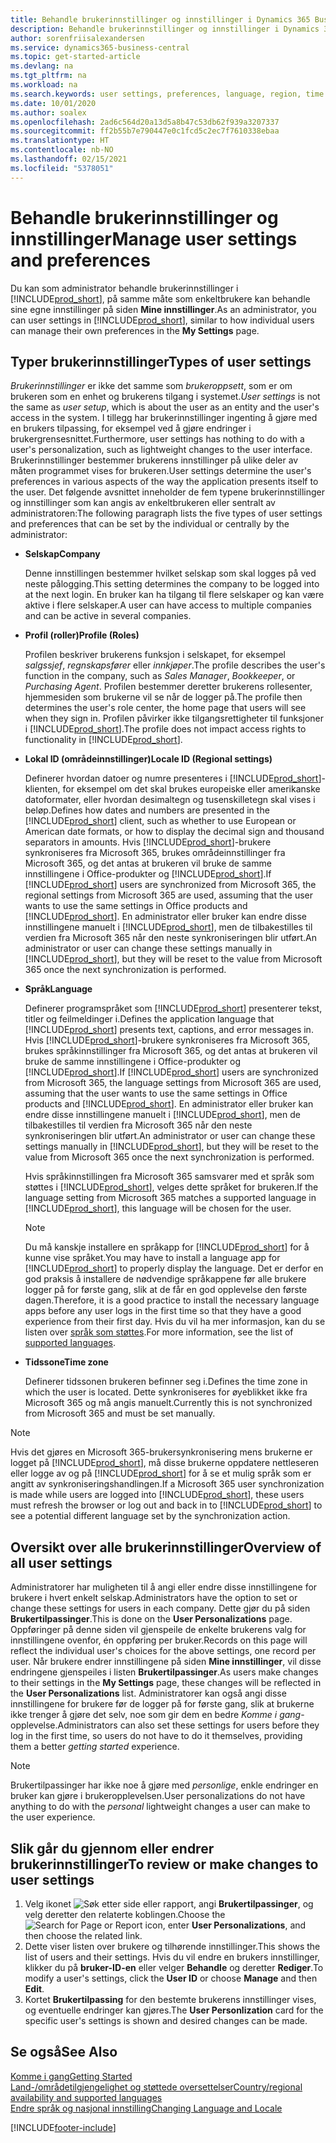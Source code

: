 ```yaml
---
title: Behandle brukerinnstillinger og innstillinger i Dynamics 365 Business Central
description: Behandle brukerinnstillinger og innstillinger i Dynamics 365 Business Central.
author: sorenfriisalexandersen
ms.service: dynamics365-business-central
ms.topic: get-started-article
ms.devlang: na
ms.tgt_pltfrm: na
ms.workload: na
ms.search.keywords: user settings, preferences, language, region, time zone, regional settings
ms.date: 10/01/2020
ms.author: soalex
ms.openlocfilehash: 2ad6c564d20a13d5a8b47c53db62f939a3207337
ms.sourcegitcommit: ff2b55b7e790447e0c1fcd5c2ec7f7610338ebaa
ms.translationtype: HT
ms.contentlocale: nb-NO
ms.lasthandoff: 02/15/2021
ms.locfileid: "5378051"
---
```

# <a name="manage-user-settings-and-preferences"></a><span data-ttu-id="b93df-103">Behandle brukerinnstillinger og innstillinger</span><span class="sxs-lookup"><span data-stu-id="b93df-103">Manage user settings and preferences</span></span>

<span data-ttu-id="b93df-104">Du kan som administrator behandle brukerinnstillinger i [!INCLUDE[prod_short](includes/prod_short.md)], på samme måte som enkeltbrukere kan behandle sine egne innstillinger på siden **Mine innstillinger**.</span><span class="sxs-lookup"><span data-stu-id="b93df-104">As an administrator, you can user settings in [!INCLUDE[prod_short](includes/prod_short.md)], similar to how individual users can manage their own preferences in the **My Settings** page.</span></span>  

## <a name="types-of-user-settings"></a><span data-ttu-id="b93df-105">Typer brukerinnstillinger</span><span class="sxs-lookup"><span data-stu-id="b93df-105">Types of user settings</span></span>

<span data-ttu-id="b93df-106">*Brukerinnstillinger* er ikke det samme som *brukeroppsett*, som er om brukeren som en enhet og brukerens tilgang i systemet.</span><span class="sxs-lookup"><span data-stu-id="b93df-106">*User settings* is not the same as *user setup*, which is about the user as an entity and the user's access in the system.</span></span> <span data-ttu-id="b93df-107">I tillegg har brukerinnstillinger ingenting å gjøre med en brukers tilpassing, for eksempel ved å gjøre endringer i brukergrensesnittet.</span><span class="sxs-lookup"><span data-stu-id="b93df-107">Furthermore, user settings has nothing to do with a user's personalization, such as lightweight changes to the user interface.</span></span> <span data-ttu-id="b93df-108">Brukerinnstillinger bestemmer brukerens innstillinger på ulike deler av måten programmet vises for brukeren.</span><span class="sxs-lookup"><span data-stu-id="b93df-108">User settings determine the user's preferences in various aspects of the way the application presents itself to the user.</span></span> <span data-ttu-id="b93df-109">Det følgende avsnittet inneholder de fem typene brukerinnstillinger og innstillinger som kan angis av enkeltbrukeren eller sentralt av administratoren:</span><span class="sxs-lookup"><span data-stu-id="b93df-109">The following paragraph lists the five types of user settings and preferences that can be set by the individual or centrally by the administrator:</span></span>

- <span data-ttu-id="b93df-110">**Selskap**</span><span class="sxs-lookup"><span data-stu-id="b93df-110">**Company**</span></span>  

  <span data-ttu-id="b93df-111">Denne innstillingen bestemmer hvilket selskap som skal logges på ved neste pålogging.</span><span class="sxs-lookup"><span data-stu-id="b93df-111">This setting determines the company to be logged into at the next login.</span></span> <span data-ttu-id="b93df-112">En bruker kan ha tilgang til flere selskaper og kan være aktive i flere selskaper.</span><span class="sxs-lookup"><span data-stu-id="b93df-112">A user can have access to multiple companies and can be active in several companies.</span></span>

- <span data-ttu-id="b93df-113">**Profil (roller)**</span><span class="sxs-lookup"><span data-stu-id="b93df-113">**Profile (Roles)**</span></span>  

  <span data-ttu-id="b93df-114">Profilen beskriver brukerens funksjon i selskapet, for eksempel *salgssjef*, *regnskapsfører* eller *innkjøper*.</span><span class="sxs-lookup"><span data-stu-id="b93df-114">The profile describes the user's function in the company, such as *Sales Manager*, *Bookkeeper*, or *Purchasing Agent*.</span></span> <span data-ttu-id="b93df-115">Profilen bestemmer deretter brukerens rollesenter, hjemmesiden som brukerne vil se når de logger på.</span><span class="sxs-lookup"><span data-stu-id="b93df-115">The profile then determines the user's role center, the home page that users will see when they sign in.</span></span> <span data-ttu-id="b93df-116">Profilen påvirker ikke tilgangsrettigheter til funksjoner i [!INCLUDE[prod_short](includes/prod_short.md)].</span><span class="sxs-lookup"><span data-stu-id="b93df-116">The profile does not impact access rights to functionality in [!INCLUDE[prod_short](includes/prod_short.md)].</span></span>  

- <span data-ttu-id="b93df-117">**Lokal ID (områdeinnstillinger)**</span><span class="sxs-lookup"><span data-stu-id="b93df-117">**Locale ID (Regional settings)**</span></span>  

  <span data-ttu-id="b93df-118">Definerer hvordan datoer og numre presenteres i [!INCLUDE[prod_short](includes/prod_short.md)]-klienten, for eksempel om det skal brukes europeiske eller amerikanske datoformater, eller hvordan desimaltegn og tusenskilletegn skal vises i beløp.</span><span class="sxs-lookup"><span data-stu-id="b93df-118">Defines how dates and numbers are presented in the [!INCLUDE[prod_short](includes/prod_short.md)] client, such as whether to use European or American date formats, or how to display the decimal sign and thousand separators in amounts.</span></span> <span data-ttu-id="b93df-119">Hvis [!INCLUDE[prod_short](includes/prod_short.md)]-brukere synkroniseres fra Microsoft 365, brukes områdeinnstillinger fra Microsoft 365, og det antas at brukeren vil bruke de samme innstillingene i Office-produkter og [!INCLUDE[prod_short](includes/prod_short.md)].</span><span class="sxs-lookup"><span data-stu-id="b93df-119">If [!INCLUDE[prod_short](includes/prod_short.md)] users are synchronized from Microsoft 365, the regional settings from Microsoft 365 are used, assuming that the user wants to use the same settings in Office products and [!INCLUDE[prod_short](includes/prod_short.md)].</span></span> <span data-ttu-id="b93df-120">En administrator eller bruker kan endre disse innstillingene manuelt i [!INCLUDE[prod_short](includes/prod_short.md)], men de tilbakestilles til verdien fra Microsoft 365 når den neste synkroniseringen blir utført.</span><span class="sxs-lookup"><span data-stu-id="b93df-120">An administrator or user can change these settings manually in [!INCLUDE[prod_short](includes/prod_short.md)], but they will be reset to the value from Microsoft 365 once the next synchronization is performed.</span></span>

- <span data-ttu-id="b93df-121">**Språk**</span><span class="sxs-lookup"><span data-stu-id="b93df-121">**Language**</span></span>  

  <span data-ttu-id="b93df-122">Definerer programspråket som [!INCLUDE[prod_short](includes/prod_short.md)] presenterer tekst, titler og feilmeldinger i.</span><span class="sxs-lookup"><span data-stu-id="b93df-122">Defines the application language that [!INCLUDE[prod_short](includes/prod_short.md)] presents text, captions, and error messages in.</span></span> <span data-ttu-id="b93df-123">Hvis [!INCLUDE[prod_short](includes/prod_short.md)]-brukere synkroniseres fra Microsoft 365, brukes språkinnstillinger fra Microsoft 365, og det antas at brukeren vil bruke de samme innstillingene i Office-produkter og [!INCLUDE[prod_short](includes/prod_short.md)].</span><span class="sxs-lookup"><span data-stu-id="b93df-123">If [!INCLUDE[prod_short](includes/prod_short.md)] users are synchronized from Microsoft 365, the language settings from Microsoft 365 are used, assuming that the user wants to use the same settings in Office products and [!INCLUDE[prod_short](includes/prod_short.md)].</span></span> <span data-ttu-id="b93df-124">En administrator eller bruker kan endre disse innstillingene manuelt i [!INCLUDE[prod_short](includes/prod_short.md)], men de tilbakestilles til verdien fra Microsoft 365 når den neste synkroniseringen blir utført.</span><span class="sxs-lookup"><span data-stu-id="b93df-124">An administrator or user can change these settings manually in [!INCLUDE[prod_short](includes/prod_short.md)], but they will be reset to the value from Microsoft 365 once the next synchronization is performed.</span></span>

  <span data-ttu-id="b93df-125">Hvis språkinnstillingen fra Microsoft 365 samsvarer med et språk som støttes i [!INCLUDE[prod_short](includes/prod_short.md)], velges dette språket for brukeren.</span><span class="sxs-lookup"><span data-stu-id="b93df-125">If the language setting from Microsoft 365 matches a supported language in [!INCLUDE[prod_short](includes/prod_short.md)], this language will be chosen for the user.</span></span>  

  > [!NOTE]
  > <span data-ttu-id="b93df-126">Du må kanskje installere en språkapp for [!INCLUDE[prod_short](includes/prod_short.md)] for å kunne vise språket.</span><span class="sxs-lookup"><span data-stu-id="b93df-126">You may have to install a language app for [!INCLUDE[prod_short](includes/prod_short.md)] to properly display the language.</span></span> <span data-ttu-id="b93df-127">Det er derfor en god praksis å installere de nødvendige språkappene før alle brukere logger på for første gang, slik at de får en god opplevelse den første dagen.</span><span class="sxs-lookup"><span data-stu-id="b93df-127">Therefore, it is a good practice to install the necessary language apps before any user logs in the first time so that they have a good experience from their first day.</span></span> <span data-ttu-id="b93df-128">Hvis du vil ha mer informasjon, kan du se listen over [språk som støttes](/dynamics365/business-central/dev-itpro/compliance/apptest-countries-and-translations).</span><span class="sxs-lookup"><span data-stu-id="b93df-128">For more information, see the list of [supported languages](/dynamics365/business-central/dev-itpro/compliance/apptest-countries-and-translations).</span></span>  
  
- <span data-ttu-id="b93df-129">**Tidssone**</span><span class="sxs-lookup"><span data-stu-id="b93df-129">**Time zone**</span></span>  

  <span data-ttu-id="b93df-130">Definerer tidssonen brukeren befinner seg i.</span><span class="sxs-lookup"><span data-stu-id="b93df-130">Defines the time zone in which the user is located.</span></span> <span data-ttu-id="b93df-131">Dette synkroniseres for øyeblikket ikke fra Microsoft 365 og må angis manuelt.</span><span class="sxs-lookup"><span data-stu-id="b93df-131">Currently this is not synchronized from Microsoft 365 and must be set manually.</span></span>  

> [!NOTE]
> <span data-ttu-id="b93df-132">Hvis det gjøres en Microsoft 365-brukersynkronisering mens brukerne er logget på [!INCLUDE[prod_short](includes/prod_short.md)], må disse brukerne oppdatere nettleseren eller logge av og på [!INCLUDE[prod_short](includes/prod_short.md)] for å se et mulig språk som er angitt av synkroniseringshandlingen.</span><span class="sxs-lookup"><span data-stu-id="b93df-132">If a Microsoft 365 user synchronization is made while users are logged into [!INCLUDE[prod_short](includes/prod_short.md)], these users must refresh the browser or log out and back in to [!INCLUDE[prod_short](includes/prod_short.md)] to see a potential different language set by the synchronization action.</span></span>

## <a name="overview-of-all-user-settings"></a><span data-ttu-id="b93df-133">Oversikt over alle brukerinnstillinger</span><span class="sxs-lookup"><span data-stu-id="b93df-133">Overview of all user settings</span></span>

<span data-ttu-id="b93df-134">Administratorer har muligheten til å angi eller endre disse innstillingene for brukere i hvert enkelt selskap.</span><span class="sxs-lookup"><span data-stu-id="b93df-134">Administrators have the option to set or change these settings for users in each company.</span></span> <span data-ttu-id="b93df-135">Dette gjør du på siden **Brukertilpassinger**.</span><span class="sxs-lookup"><span data-stu-id="b93df-135">This is done on the **User Personalizations** page.</span></span> <span data-ttu-id="b93df-136">Oppføringer på denne siden vil gjenspeile de enkelte brukerens valg for innstillingene ovenfor, én oppføring per bruker.</span><span class="sxs-lookup"><span data-stu-id="b93df-136">Records on this page will reflect the individual user's choices for the above settings, one record per user.</span></span> <span data-ttu-id="b93df-137">Når brukere endrer innstillingene på siden **Mine innstillinger**, vil disse endringene gjenspeiles i listen **Brukertilpassinger**.</span><span class="sxs-lookup"><span data-stu-id="b93df-137">As users make changes to their settings in the **My Settings** page, these changes will be reflected in the **User Personalizations** list.</span></span> <span data-ttu-id="b93df-138">Administratorer kan også angi disse innstillingene for brukere før de logger på for første gang, slik at brukerne ikke trenger å gjøre det selv, noe som gir dem en bedre *Komme i gang*-opplevelse.</span><span class="sxs-lookup"><span data-stu-id="b93df-138">Administrators can also set these settings for users before they log in the first time, so users do not have to do it themselves, providing them a better *getting started* experience.</span></span>

> [!NOTE]
> <span data-ttu-id="b93df-139">Brukertilpassinger har ikke noe å gjøre med *personlige*, enkle endringer en bruker kan gjøre i brukeropplevelsen.</span><span class="sxs-lookup"><span data-stu-id="b93df-139">User personalizations do not have anything to do with the *personal* lightweight changes a user can make to the user experience.</span></span>

## <a name="to-review-or-make-changes-to-user-settings"></a><span data-ttu-id="b93df-140">Slik går du gjennom eller endrer brukerinnstillinger</span><span class="sxs-lookup"><span data-stu-id="b93df-140">To review or make changes to user settings</span></span>

1. <span data-ttu-id="b93df-141">Velg ikonet ![Søk etter side eller rapport](media/ui-search/search_small.png "Ikonet Søk etter side eller rapport"), angi **Brukertilpassinger**, og velg deretter den relaterte koblingen.</span><span class="sxs-lookup"><span data-stu-id="b93df-141">Choose the ![Search for Page or Report](media/ui-search/search_small.png "Search for Page or Report icon") icon, enter **User Personalizations**, and then choose the related link.</span></span>
2. <span data-ttu-id="b93df-142">Dette viser listen over brukere og tilhørende innstillinger.</span><span class="sxs-lookup"><span data-stu-id="b93df-142">This shows the list of users and their settings.</span></span> <span data-ttu-id="b93df-143">Hvis du vil endre en brukers innstillinger, klikker du på **bruker-ID-en** eller velger **Behandle** og deretter **Rediger**.</span><span class="sxs-lookup"><span data-stu-id="b93df-143">To modify a user's settings, click the **User ID** or choose **Manage** and then **Edit**.</span></span>
3. <span data-ttu-id="b93df-144">Kortet **Brukertilpassing** for den bestemte brukerens innstillinger vises, og eventuelle endringer kan gjøres.</span><span class="sxs-lookup"><span data-stu-id="b93df-144">The **User Personlization** card for the specific user's settings is shown and desired changes can be made.</span></span>  

## <a name="see-also"></a><span data-ttu-id="b93df-145">Se også</span><span class="sxs-lookup"><span data-stu-id="b93df-145">See Also</span></span>

[<span data-ttu-id="b93df-146">Komme i gang</span><span class="sxs-lookup"><span data-stu-id="b93df-146">Getting Started</span></span>](product-get-started.md)  
[<span data-ttu-id="b93df-147">Land-/områdetilgjengelighet og støttede oversettelser</span><span class="sxs-lookup"><span data-stu-id="b93df-147">Country/regional availability and supported languages</span></span>](/dynamics365/business-central/dev-itpro/compliance/apptest-countries-and-translations)  
[<span data-ttu-id="b93df-148">Endre språk og nasjonal innstilling</span><span class="sxs-lookup"><span data-stu-id="b93df-148">Changing Language and Locale</span></span>](about-locale-language.md)  


[!INCLUDE[footer-include](includes/footer-banner.md)]